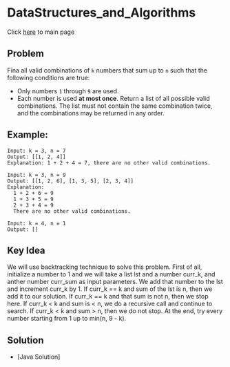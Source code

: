 # DataStructures_and_Algorithms
Click [here](../../README.md) to main page

## Problem
Fina all valid combinations of ```k``` numbers that sum up to ```n``` such that the following conditions are true:
- Only numbers ```1``` through ```9``` are used.
- Each number is used **at most once**.
Return a list of all possible valid combinations. The list must not contain the same combination twice, and the combinations may be returned in any order.

## Example:
```
Input: k = 3, n = 7
Output: [[1, 2, 4]]
Explanation: 1 + 2 + 4 = 7, there are no other valid combinations.

Input: k = 3, n = 9
Output: [[1, 2, 6], [1, 3, 5], [2, 3, 4]]
Explanation:
  1 + 2 + 6 = 9
  1 + 3 + 5 = 9
  2 + 3 + 4 = 9
  There are no other valid combinations.

Input: k = 4, n = 1
Output: []
```

## Key Idea
We will use backtracking technique to solve this problem. First of all, initialize a number to 1 and we will take a list lst and a number curr_k, and anther number curr_sum as input parameters. We add that number to the lst and increment curr_k by 1. If curr_k == k and sum of the lst is n, then we add it to our solution. If curr_k == k and that sum is not n, then we stop here. If curr_k < k and sum is < n, we do a recursive call and continue to search. If curr_k < k and sum > n, then we do not stop. At the end, try every number starting from 1 up to min(n, 9 - k).

## Solution
- [Java Solution]